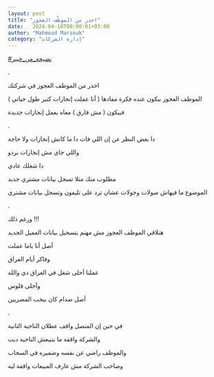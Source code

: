 ```yaml
---
layout: post
title: "احذر من الموظّف العجوز"
date:   2024-04-10T00:00:01+03:00
author: "Mahmoud Marzouk"
category: "إدارة الشركات"
---
```



[<u>\#نصيحة\_من\_خبير</u>](https://www.facebook.com/hashtag/%D9%86%D8%B5%D9%8A%D8%AD%D8%A9_%D9%85%D9%86_%D8%AE%D8%A8%D9%8A%D8%B1?__eep__=6&__cft__%5b0%5d=AZXkMiSpjgFVeBWrL6w0ZMlynxDPGburXbQGvzhxi6KNecHaXfQyqbx9gvfTLm-_cOr6vd9FI1w-NnOz95slqaE5E1ZpWbPz7Nb9ZVohfSGvlK2qlH4VkhubAOn3mulXC-hKNLh7ViVPkQCflrPXG64c&__tn__=*NK-R)

.

احذر من الموظف العجوز في شركتك

الموظف العجوز بيكون عنده فكرة مفادها ( أنا عملت إنجازات
كتير طول حياتي )

فبيكون ( مش فارق ) معاه يعمل إنجازات جديدة

.

دا بغض النظر عن إن اللي فات دا ما كانش إنجازات ولا
حاجة

واللي جاي مش إنجازات بردو

دا شغلك عادي

مطلوب منك مثلا تسجل بيانات مشتري جديد

الموضوع ما فيهاش صولات وجولات عشان ترد على تليفون وتسجل
بيانات مشتري

.

ورغم ذلك !!!

هتلاقي الموظف العجوز مش مهتم بتسجيل بيانات العميل
الجديد

أصل أنا ياما عملت

وفاكر أيام العراق

عملنا أحلى شغل في العراق دي والله

وأحلى فلوس

أصل صدام كان بيحب المصريين

.

في حين إن المتصل واقف عطلان الناحية التانية

والشركة واقفة ما بتبيعش الناحية ديت

والموظف راضي عن نفسه وضميره في السحاب

وصاحب الشركة مش عارف المبيعات واقفة ليه
